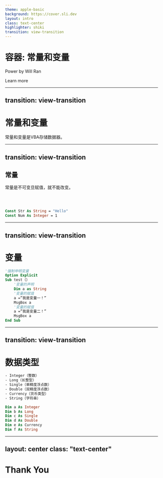 ```yaml
---
theme: apple-basic
background: https://cover.sli.dev
layout: intro
class: text-center
highlighter: shiki
transition: view-transition
--- 
```


# 容器: 常量和变量

Power by Will Ran

<div class="pt-12">
  <span @click="next" class="px-2 p-1 rounded cursor-pointer hover:bg-white hover:bg-opacity-10">
    Learn more <carbon:arrow-right class="inline"/>
  </span>
</div>


---
transition: view-transition
---

# 常量和变量

<div v-click=1>

常量和变量是VBA存储数据器。

</div>

---
transition: view-transition
---


## 常量

<div v-click=1>

常量是不可变旦赋值，就不能改变。

</div>

<br>
<br>

<div v-click=2>

```vb 
Const Str As String = "Hello"
Const Num As Integer = 1
```

</div>


---
transition: view-transition
---

# 变量






```vb {hide|hide|1|1,2|4|4,5|6|6,7|9,10|all} twoslash
'强制申明变量
Option Explicit
Sub test（）
    '变量的声明
    Dim a as String
    '变量的赋值
    a =”我是变量一！”
    MsgBox a
    '变量的赋值
    a =”我是变量二！”
    MsgBox a
End Sub
```



---
transition: view-transition
---

# 数据类型

```vb {hide|none|1,8|2,9|3,10|4,11|5,12|6,13|all} twoslash
- Integer（整数）
- Long（长整型）
- Single（单精度浮点数）
- Double（双精度浮点数）
- Currency（货币类型）
- String（字符串）

Dim a As Integer
Dim b As Long
Dim c As Single
Dim d As Double
Dim e As Currency
Dim f As String
```



---
layout: center
class: "text-center"
---

# **Thank You**
